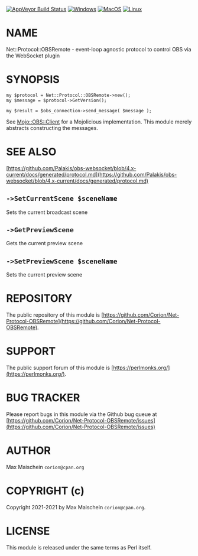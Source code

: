 
[![AppVeyor Build Status](https://ci.appveyor.com/api/projects/status/github/Corion/Net-Protocol-OBSRemote?branch=master&svg=true)](https://ci.appveyor.com/project/Corion/Net-Protocol-OBSRemote)
[![Windows](https://github.com/Corion/Net-Protocol-OBSRemote/workflows/windows/badge.svg)](https://github.com/Corion/Net-Protocol-OBSRemote/actions?query=workflow%3Awindows)
[![MacOS](https://github.com/Corion/Net-Protocol-OBSRemote/workflows/macos/badge.svg)](https://github.com/Corion/Net-Protocol-OBSRemote/actions?query=workflow%3Amacos)
[![Linux](https://github.com/Corion/Net-Protocol-OBSRemote/workflows/linux/badge.svg)](https://github.com/Corion/Net-Protocol-OBSRemote/actions?query=workflow%3Alinux)

# NAME

Net::Protocol::OBSRemote - event-loop agnostic protocol to control OBS via the WebSocket plugin

# SYNOPSIS

    my $protocol = Net::Protocol::OBSRemote->new();
    my $message = $protocol->GetVersion();

    my $result = $obs_connection->send_message( $message );

See [Mojo::OBS::Client](https://metacpan.org/pod/Mojo%3A%3AOBS%3A%3AClient) for a Mojolicious implementation. This module merely
abstracts constructing the messages.

# SEE ALSO

[https://github.com/Palakis/obs-websocket/blob/4.x-current/docs/generated/protocol.md](https://github.com/Palakis/obs-websocket/blob/4.x-current/docs/generated/protocol.md)

## `->SetCurrentScene $sceneName`

Sets the current broadcast scene

## `->GetPreviewScene`

Gets the current preview scene

## `->SetPreviewScene $sceneName`

Sets the current preview scene

# REPOSITORY

The public repository of this module is
[https://github.com/Corion/Net-Protocol-OBSRemote](https://github.com/Corion/Net-Protocol-OBSRemote).

# SUPPORT

The public support forum of this module is [https://perlmonks.org/](https://perlmonks.org/).

# BUG TRACKER

Please report bugs in this module via the Github bug queue at
[https://github.com/Corion/Net-Protocol-OBSRemote/issues](https://github.com/Corion/Net-Protocol-OBSRemote/issues)

# AUTHOR

Max Maischein `corion@cpan.org`

# COPYRIGHT (c)

Copyright 2021-2021 by Max Maischein `corion@cpan.org`.

# LICENSE

This module is released under the same terms as Perl itself.
